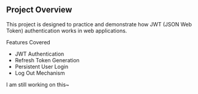 ## Project Overview

This project is designed to practice and demonstrate how JWT (JSON Web Token) authentication works in web applications.

Features Covered

- JWT Authentication
- Refresh Token Generation
- Persistent User Login
- Log Out Mechanism

I am still working on this~
